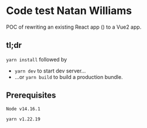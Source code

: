 # Code test Natan Williams

POC of rewriting an existing React app () to a Vue2 app.

## tl;dr

`yarn install` followed by

- `yarn dev` to start dev server...
- ...or `yarn build` to build a production bundle.

## Prerequisites

`Node v14.16.1`

`yarn v1.22.19`
